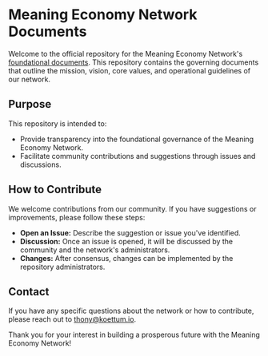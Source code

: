 # Meaning Economy Network Documents

Welcome to the official repository for the Meaning Economy Network's [foundational documents](/Founding_Document.md). This repository contains the governing documents that outline the mission, vision, core values, and operational guidelines of our network.

## Purpose

This repository is intended to:
- Provide transparency into the foundational governance of the Meaning Economy Network.
- Facilitate community contributions and suggestions through issues and discussions.

## How to Contribute

We welcome contributions from our community. If you have suggestions or improvements, please follow these steps:
- **Open an Issue:** Describe the suggestion or issue you've identified.
- **Discussion:** Once an issue is opened, it will be discussed by the community and the network's administrators.
- **Changes:** After consensus, changes can be implemented by the repository administrators.

## Contact

If you have any specific questions about the network or how to contribute, please reach out to thony@koettum.io.

Thank you for your interest in building a prosperous future with the Meaning Economy Network!
